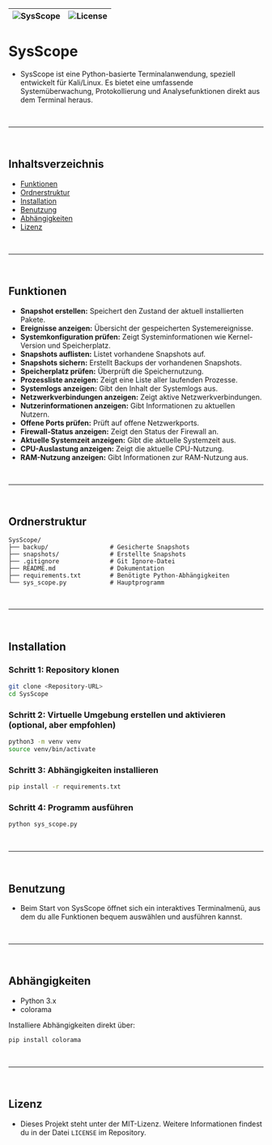 |![SysScope](https://github.com/bylickilabs/SysScope/actions/workflows/python-app.yml/badge.svg)|![License](https://img.shields.io/badge/license-MIT-brightgreen.svg)|
|---|---|

# SysScope
  - SysScope ist eine Python-basierte Terminalanwendung, speziell entwickelt für Kali/Linux. Es bietet eine umfassende Systemüberwachung, Protokollierung und Analysefunktionen direkt aus dem Terminal heraus.

<br>

---

<br>

## Inhaltsverzeichnis

- [Funktionen](#funktionen)
- [Ordnerstruktur](#ordnerstruktur)
- [Installation](#installation)
- [Benutzung](#benutzung)
- [Abhängigkeiten](#abhängigkeiten)
- [Lizenz](#lizenz)

<br>

---

<br>

## Funktionen

- **Snapshot erstellen:** Speichert den Zustand der aktuell installierten Pakete.
- **Ereignisse anzeigen:** Übersicht der gespeicherten Systemereignisse.
- **Systemkonfiguration prüfen:** Zeigt Systeminformationen wie Kernel-Version und Speicherplatz.
- **Snapshots auflisten:** Listet vorhandene Snapshots auf.
- **Snapshots sichern:** Erstellt Backups der vorhandenen Snapshots.
- **Speicherplatz prüfen:** Überprüft die Speichernutzung.
- **Prozessliste anzeigen:** Zeigt eine Liste aller laufenden Prozesse.
- **Systemlogs anzeigen:** Gibt den Inhalt der Systemlogs aus.
- **Netzwerkverbindungen anzeigen:** Zeigt aktive Netzwerkverbindungen.
- **Nutzerinformationen anzeigen:** Gibt Informationen zu aktuellen Nutzern.
- **Offene Ports prüfen:** Prüft auf offene Netzwerkports.
- **Firewall-Status anzeigen:** Zeigt den Status der Firewall an.
- **Aktuelle Systemzeit anzeigen:** Gibt die aktuelle Systemzeit aus.
- **CPU-Auslastung anzeigen:** Zeigt die aktuelle CPU-Nutzung.
- **RAM-Nutzung anzeigen:** Gibt Informationen zur RAM-Nutzung aus.

<br>

---

<br>

## Ordnerstruktur

```
SysScope/
├── backup/                 # Gesicherte Snapshots
├── snapshots/              # Erstellte Snapshots
├── .gitignore              # Git Ignore-Datei
├── README.md               # Dokumentation
├── requirements.txt        # Benötigte Python-Abhängigkeiten
└── sys_scope.py            # Hauptprogramm
```

<br>

---

<br>

## Installation

### Schritt 1: Repository klonen

```bash
git clone <Repository-URL>
cd SysScope
```

### Schritt 2: Virtuelle Umgebung erstellen und aktivieren (optional, aber empfohlen)

```bash
python3 -m venv venv
source venv/bin/activate
```

### Schritt 3: Abhängigkeiten installieren

```bash
pip install -r requirements.txt
```

### Schritt 4: Programm ausführen

```bash
python sys_scope.py
```

<br>

---

<br>

## Benutzung
   - Beim Start von SysScope öffnet sich ein interaktives Terminalmenü, aus dem du alle Funktionen bequem auswählen und ausführen kannst.

<br>

---

<br>

## Abhängigkeiten

- Python 3.x
- colorama

Installiere Abhängigkeiten direkt über:

```bash
pip install colorama
```

<br>

---

<br>

## Lizenz
   - Dieses Projekt steht unter der MIT-Lizenz. Weitere Informationen findest du in der Datei `LICENSE` im Repository.
